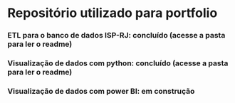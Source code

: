 # Repositório utilizado para portfolio

### ETL para o banco de dados ISP-RJ: concluído (acesse a pasta para ler o readme)
### Visualização de dados com python: concluído (acesse a pasta para ler o readme)
### Visualização de dados com power BI: em construção
